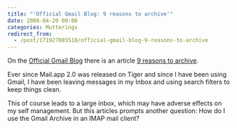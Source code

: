 ```yaml
---
title: "'Official Gmail Blog: 9 reasons to archive'"
date: 2008-04-20 00:00
categories: Mutterings
redirect_from:
  - /post/171927085510/official-gmail-blog-9-reasons-to-archive
---
```

On the [Official Gmail Blog](http://gmailblog.blogspot.com/) there is an article [9 reasons to archive](http://gmailblog.blogspot.com/2008/04/9-reasons-to-archive.html).

Ever since Mail.app 2.0 was released on Tiger and since I have been using Gmail, I have been leaving messages in my Inbox and using search filters to keep things clean.

This of course leads to a large inbox, which may have adverse effects on my self management. But this articles prompts another question: How do I use the Gmail Archive in an IMAP mail client?
